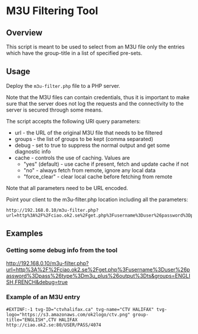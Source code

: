 # M3U Filtering Tool

## Overview

This script is meant to be used to select from an M3U file only the entries which have the group-title in a list of specified pre-sets.

## Usage

Deploy the ```m3u-filter.php``` file to a PHP server. 

Note that the M3U files can contain credentials, thus it is important to make sure that the server does not log the requests and the connectivity to the server is secured through some means.

The script accepts the following URI query parameters:
* url - the URL of the original M3U file that needs to be filtered
* groups - the list of groups to be kept (comma separated)
* debug - set to true to suppress the normal output and get some diagnostic info
* cache - controls the use of caching. Values are 
    - "yes" (default) - use cache if present, fetch and update cache if not
    - "no" - always fetch from remote, ignore any local data
    - "force_clear" - clear local cache before fetching from remote

Note that all parameters need to be URL encoded.

Point your client to the m3u-filter.php location including all the parameters:
```
http://192.168.0.10/m3u-filter.php?url=http%3A%2F%2Fciao.ok2.se%2Fget.php%3Fusername%3Duser%26password%3Dpass%26type%3Dm3u_plus%26output%3Dts&groups=ENGLISH,FRENCH
```

## Examples

### Getting some debug info from the tool
http://192.168.0.10/m3u-filter.php?url=http%3A%2F%2Fciao.ok2.se%2Fget.php%3Fusername%3Duser%26password%3Dpass%26type%3Dm3u_plus%26output%3Dts&groups=ENGLISH,FRENCH&debug=true

### Example of an M3U entry
```
#EXTINF:-1 tvg-ID="ctvhalifax.ca" tvg-name="CTV HALIFAX" tvg-logo="https://s3.amazonaws.com/ok2logo/ctv.png" group-title="ENGLISH",CTV HALIFAX
http://ciao.ok2.se:80/USER/PASS/4074
```
